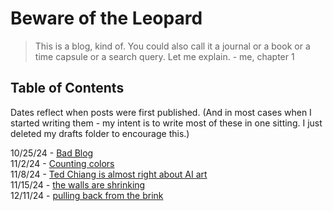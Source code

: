 # Beware of the Leopard

> This is a blog, kind of. You could also call it a journal or a book or a time capsule or a search query. Let me explain.
> \- me, chapter 1

## Table of Contents

Dates reflect when posts were first published. (And in most cases when I started writing them - my intent is to write most of these in one sitting. I just deleted my drafts folder to encourage this.)

10/25/24 - [Bad Blog](posts/bad_blog/post.md)  
11/2/24 - [Counting colors](posts/counting_colors/post.md)  
11/8/24 - [Ted Chiang is almost right about AI art](posts/chiang_on_ai_art/post.md)  
11/15/24 - [the walls are shrinking](posts/walls_are_shrinking/post.md)  
12/11/24 - [pulling back from the brink](posts/capitalization/post.md)  
